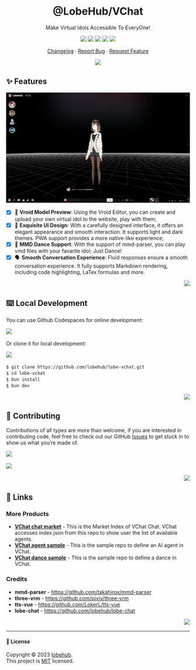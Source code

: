 <div align="center"><a name="readme-top"></a>

<h1>@LobeHub/VChat</h1>

Make Virtual Idols Accessible To EveryOne!

[![][github-contributors-shield]][github-contributors-link]
[![][github-forks-shield]][github-forks-link]
[![][github-stars-shield]][github-stars-link]
[![][github-issues-shield]][github-issues-link]
[![][github-license-shield]][github-license-link]

[Changelog](./CHANGELOG.md) · [Report Bug][github-issues-link] · [Request Feature][github-issues-link]

![](https://raw.githubusercontent.com/andreasbm/readme/master/assets/lines/rainbow.png)

</div>

## ✨ Features

![](./preview.png)

- [x] 💨 **Vroid Model Preview**: Using the Vroid Editor, you can create and upload your own virtual idol to the website, play with them;
- [x] 💎 **Exquisite UI Design**: With a carefully designed interface, it offers an elegant appearance and smooth interaction. It supports light and dark themes. PWA support provides a more native-like experience;
- [x] 🎇 **MMD Dance Support**: With the support of mmd-parser, you can play vmd files with your favarite idol; Just Dance!
- [x] 🗣️ **Smooth Conversation Experience**: Fluid responses ensure a smooth conversation experience. It fully supports Markdown rendering, including code highlighting, LaTex formulas and more.

<div align="right">

[![][back-to-top]](#readme-top)

</div>

## ⌨️ Local Development

You can use Github Codespaces for online development:

[![][github-codespace-shield]][github-codespace-link]

Or clone it for local development:

[![][bun-shield]][bun-link]

```bash
$ git clone https://github.com/lobehub/lobe-vchat.git
$ cd lobe-vchat
$ bun install
$ bun dev
```

<div align="right">

[![][back-to-top]](#readme-top)

</div>

## 🤝 Contributing

Contributions of all types are more than welcome, if you are interested in contributing code, feel free to check out our GitHub [Issues][github-issues-link] to get stuck in to show us what you’re made of.

[![][pr-welcome-shield]][pr-welcome-link]

[![][github-contrib-shield]][github-contrib-link]

<div align="right">

[![][back-to-top]](#readme-top)

</div>

## 🔗 Links

### More Products

- **[VChat chat market](https://github.com/v-idol/vidol-chat-agents)** - This is the Market Index of VChat Chat. VChat accesses index.json from this repo to show user the list of available agents.
- **[VChat agent sample](https://github.com/v-idol/vidol-agent-sample)** - This is the sample repo to define an AI agent in VChat.
- **[VChat dance sample](https://github.com/v-idol/vidol-dance-sample)** - This is the sample repo to define a dance in VChat.

### Credits

- **mmd-parser** - <https://github.com/takahirox/mmd-parser>
- **three-vrm** - <https://github.com/pixiv/three-vrm>
- **tts-vue** - <https://github.com/LokerL/tts-vue>
- **lobe-chat** - <https://github.com/lobehub/lobe-chat>

<div align="right">

[![][back-to-top]](#readme-top)

</div>

---

#### 📝 License

Copyright © 2023 [lobehub][profile-link]. <br />
This project is [MIT](./LICENSE) licensed.

[profile-link]: https://github.com/lobehub
[back-to-top]: https://img.shields.io/badge/-BACK_TO_TOP-black?style=flat-square
[github-issues-link]: https://github.com/lobehub/lobe-vchat/issues
[pr-welcome-shield]: https://img.shields.io/badge/%F0%9F%A4%AF%20PR%20WELCOME-%E2%86%92-ffcb47?labelColor=black&style=for-the-badge
[pr-welcome-link]: https://github.com/lobehub/lobe-vchat/pulls
[github-contrib-shield]: https://contrib.rocks/image?repo=lobehub%2Fvidol.chat
[github-contrib-link]: https://github.com/lobehub/lobe-vchat/graphs/contributors
[back-to-top]: https://img.shields.io/badge/-BACK_TO_TOP-black?style=flat-square
[github-codespace-shield]: https://github.com/codespaces/badge.svg
[github-codespace-link]: https://codespaces.new/lobehub/lobe-vchat
[bun-shield]: https://img.shields.io/badge/-speedup%20with%20bun-black?logo=bun&style=for-the-badge
[bun-link]: https://bun.sh
[back-to-top]: https://img.shields.io/badge/-BACK_TO_TOP-black?style=flat-square
[back-to-top]: https://img.shields.io/badge/-BACK_TO_TOP-black?style=flat-square
[github-contributors-shield]: https://img.shields.io/github/contributors/lobehub/lobe-vchat?color=c4f042&labelColor=black&style=flat-square
[github-contributors-link]: https://github.com/lobehub/lobe-vchat/graphs/contributors
[github-forks-shield]: https://img.shields.io/github/forks/lobehub/lobe-vchat?color=8ae8ff&labelColor=black&style=flat-square
[github-forks-link]: https://github.com/lobehub/lobe-vchat/network/members
[github-stars-shield]: https://img.shields.io/github/stars/lobehub/lobe-vchat?color=ffcb47&labelColor=black&style=flat-square
[github-stars-link]: https://github.com/lobehub/lobe-vchat/network/stargazers
[github-issues-shield]: https://img.shields.io/github/issues/lobehub/lobe-vchat?color=ff80eb&labelColor=black&style=flat-square
[github-issues-link]: https://github.com/lobehub/lobe-vchat/issues
[github-license-shield]: https://img.shields.io/github/license/lobehub/lobe-vchat?color=white&labelColor=black&style=flat-square
[github-license-link]: https://github.com/lobehub/lobe-vchat/blob/main/LICENSE
